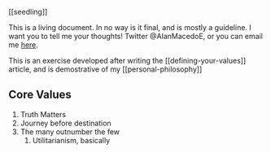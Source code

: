 ---
---

[[seedling]]

This is a living document. In no way is it final, and is mostly a guideline. I want you to tell me your thoughts! Twitter @AlanMacedoE, or you can email me [here](https://aemail.com/KrMl).

This is an exercise developed after writing the [[defining-your-values]] article, and is demostrative of my [[personal-philosophy]]


## Core Values

1. Truth Matters
2. Journey before destination
3. The many outnumber the few
	1. Utilitarianism, basically 
